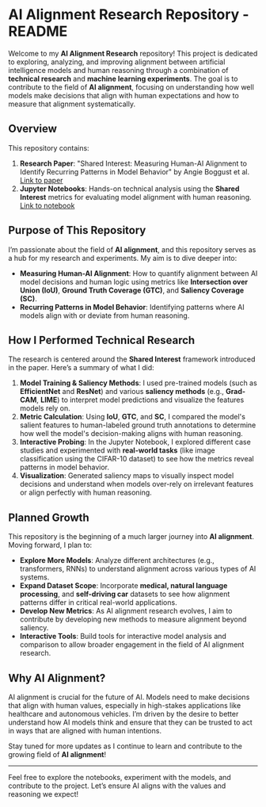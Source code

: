 # AI Alignment Research Repository - README

Welcome to my **AI Alignment Research** repository! This project is dedicated to exploring, analyzing, and improving alignment between artificial intelligence models and human reasoning through a combination of **technical research** and **machine learning experiments**. The goal is to contribute to the field of **AI alignment**, focusing on understanding how well models make decisions that align with human expectations and how to measure that alignment systematically.

## Overview
This repository contains:
1. **Research Paper**: "Shared Interest: Measuring Human-AI Alignment to Identify Recurring Patterns in Model Behavior" by Angie Boggust et al. [Link to paper]([./](https://dl.acm.org/doi/abs/10.1145/3491102.3501965)MeasuringHumanAIAlignment.pdf)
2. **Jupyter Notebooks**: Hands-on technical analysis using the **Shared Interest** metrics for evaluating model alignment with human reasoning. [Link to notebook](.Al-Alignment-Shared-Interest.html)

## Purpose of This Repository
I’m passionate about the field of **AI alignment**, and this repository serves as a hub for my research and experiments. My aim is to dive deeper into:
- **Measuring Human-AI Alignment**: How to quantify alignment between AI model decisions and human logic using metrics like **Intersection over Union (IoU)**, **Ground Truth Coverage (GTC)**, and **Saliency Coverage (SC)**.
- **Recurring Patterns in Model Behavior**: Identifying patterns where AI models align with or deviate from human reasoning.

## How I Performed Technical Research
The research is centered around the **Shared Interest** framework introduced in the paper. Here’s a summary of what I did:
1. **Model Training & Saliency Methods**: I used pre-trained models (such as **EfficientNet** and **ResNet**) and various **saliency methods** (e.g., **Grad-CAM**, **LIME**) to interpret model predictions and visualize the features models rely on.
2. **Metric Calculation**: Using **IoU**, **GTC**, and **SC**, I compared the model's salient features to human-labeled ground truth annotations to determine how well the model's decision-making aligns with human reasoning.
3. **Interactive Probing**: In the Jupyter Notebook, I explored different case studies and experimented with **real-world tasks** (like image classification using the CIFAR-10 dataset) to see how the metrics reveal patterns in model behavior.
4. **Visualization**: Generated saliency maps to visually inspect model decisions and understand when models over-rely on irrelevant features or align perfectly with human reasoning.

## Planned Growth
This repository is the beginning of a much larger journey into **AI alignment**. Moving forward, I plan to:
- **Explore More Models**: Analyze different architectures (e.g., transformers, RNNs) to understand alignment across various types of AI systems.
- **Expand Dataset Scope**: Incorporate **medical, natural language processing**, and **self-driving car** datasets to see how alignment patterns differ in critical real-world applications.
- **Develop New Metrics**: As AI alignment research evolves, I aim to contribute by developing new methods to measure alignment beyond saliency.
- **Interactive Tools**: Build tools for interactive model analysis and comparison to allow broader engagement in the field of AI alignment research.

## Why AI Alignment?
AI alignment is crucial for the future of AI. Models need to make decisions that align with human values, especially in high-stakes applications like healthcare and autonomous vehicles. I’m driven by the desire to better understand how AI models think and ensure that they can be trusted to act in ways that are aligned with human intentions.

Stay tuned for more updates as I continue to learn and contribute to the growing field of **AI alignment**!

---

Feel free to explore the notebooks, experiment with the models, and contribute to the project. Let’s ensure AI aligns with the values and reasoning we expect!

